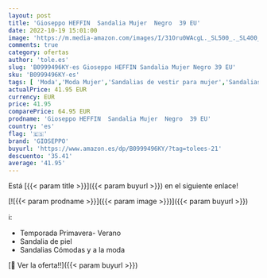 ```yaml
---
layout: post
title: 'Gioseppo HEFFIN  Sandalia Mujer  Negro  39 EU'
date: 2022-10-19 15:01:00
image: 'https://m.media-amazon.com/images/I/31Oru0WAcgL._SL500_._SL400_.jpg'
comments: true
category: ofertas
author: 'tole.es'
slug: 'B0999496KY-es Gioseppo HEFFIN Sandalia Mujer Negro 39 EU'
sku: 'B0999496KY-es'
tags: [ 'Moda','Moda Mujer','Sandalias de vestir para mujer','Sandalias y palas de mujer','Zapatos para mujer','gioseppo','sandalia','🇪🇸', ]
actualPrice: 41.95 EUR
currency: EUR
price: 41.95
comparePrice: 64.95 EUR
prodname: 'Gioseppo HEFFIN  Sandalia Mujer  Negro  39 EU'
country: 'es'
flag: '🇪🇸'
brand: 'GIOSEPPO'
buyurl: 'https://www.amazon.es/dp/B0999496KY/?tag=tolees-21'
descuento: '35.41'
average: '41.95'
---
```


Está [{{< param title >}}]({{< param buyurl >}}) en el siguiente enlace!

[![{{< param prodname >}}]({{< param image >}})]({{< param buyurl >}})

ℹ️:

- Temporada Primavera- Verano
- Sandalia de piel
- Sandalias Cómodas y a la moda

[🛒 Ver la oferta!!]({{< param buyurl >}})
